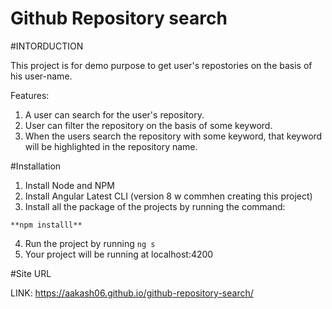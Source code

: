 # Github Repository search

#INTORDUCTION

This project is for demo purpose to get user's repostories on the basis of his user-name.

Features:

1. A user can search for the user's repository.
2. User can filter the repository on the basis of some keyword.
3. When the users search the repository with some keyword, that keyword will be highlighted in the repository name.


#Installation

1. Install Node and NPM
2. Install Angular Latest CLI (version 8 w commhen creating this project)
3. Install all the package of the projects by running the command:

`**npm installl**`

4. Run the project by running `ng s`
5. Your project will be running at localhost:4200


#Site URL

LINK: https://aakash06.github.io/github-repository-search/

